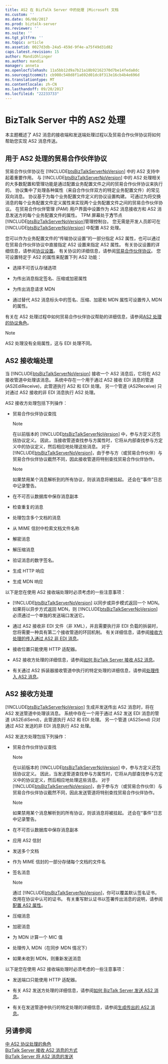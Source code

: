 ```yaml
---
title: AS2 在 BizTalk Server 中的处理 |Microsoft 文档
ms.custom: ''
ms.date: 06/08/2017
ms.prod: biztalk-server
ms.reviewer: ''
ms.suite: ''
ms.tgt_pltfrm: ''
ms.topic: article
ms.assetid: 0027d3db-24a5-459d-9f4e-a75f49d31d82
caps.latest.revision: 15
author: MandiOhlinger
ms.author: mandia
manager: anneta
ms.openlocfilehash: 11a5bb12d9a7b21a18b92162370d7be14feda8dc
ms.sourcegitcommit: cb908c540d8f1a692d01dc8f313e16cb4b4e696d
ms.translationtype: MT
ms.contentlocale: zh-CN
ms.lasthandoff: 09/20/2017
ms.locfileid: "22233733"
---
```

# <a name="as2-processing-in-biztalk-server"></a>BizTalk Server 中的 AS2 处理
本主题概述了 AS2 消息的接收端和发送端处理过程以及贸易合作伙伴协议将如何帮助您实现 AS2 消息传送。  
  
## <a name="trading-partner-agreements-for-as2-processing"></a>用于 AS2 处理的贸易合作伙伴协议  
 贸易合作伙伴协议在 [!INCLUDE[btsBizTalkServerNoVersion](../includes/btsbiztalkservernoversion-md.md)] 中的 AS2 支持中起着重要作用。 与 [!INCLUDE[btsBizTalkServerNoVersion](../includes/btsbiztalkservernoversion-md.md)] 中的 AS2 处理相关的大多数配置和管理功能是通过配置业务配置文件之间的贸易合作伙伴协议来执行的。 协议集中了处理各种属性（来自合作伙伴双方的特定业务配置文件）的常见双向消息。 协议基于为每个业务配置文件定义的协议设置构建。 可通过为将交换消息的每个业务配置文件定义属性来实现两个业务配置文件之间的贸易合作伙伴协议。 在贸易合作伙伴管理 (PAM) 用户界面中设置作为 AS2 消息接收方和 AS2 消息发送方的每个业务配置文件的属性。 TPM 屏幕处于**方**节点[!INCLUDE[btsBizTalkServerNoVersion](../includes/btsbiztalkservernoversion-md.md)]管理控制台。 您无需是开发人员即可在 [!INCLUDE[btsBizTalkServerNoVersion](../includes/btsbiztalkservernoversion-md.md)] 中配置 AS2 处理。  
  
 您可以作为业务配置文件的“传输协议设置”的一部分指定 AS2 属性，也可以通过在贸易合作伙伴协议中直接指定 AS2 设置来指定 AS2 属性。 有关协议设置的详细信息，请参阅[协议设置](../core/protocol-settings.md)。 有关协议的详细信息，请参阅[贸易合作伙伴协议](../core/trading-partner-agreement.md)。  您可设置特定于 AS2 的属性来配置下列 AS2 功能：  
  
-   选择不可否认存储选项  
  
-   为传出消息指定签名、压缩或加密属性  
  
-   为传出消息请求 MDN  
  
-   通过替代 AS2 消息标头中的签名、压缩、加密和 MDN 属性可设置传入 MDN 的属性。  
  
 有关在 AS2 处理过程中如何贸易合作伙伴协议帮助的详细信息，请参阅[AS2 处理的协议角色](../core/the-role-of-agreements-in-as2-processing.md)。  
  
> [!NOTE]
>  AS2 处理没有全局属性，这与 EDI 处理不同。  
  
## <a name="as2-receive-side-processing"></a>AS2 接收端处理  
 当 [!INCLUDE[btsBizTalkServerNoVersion](../includes/btsbiztalkservernoversion-md.md)] 接收一个 AS2 消息后，它将在 AS2 接收管道中处理该消息。 系统中存在一个用于通过 AS2 接收 EDI 消息的管道 (AS2EdiReceive)，此管道执行 AS2 和 EDI 处理。 另一个管道 (AS2Receive) 只对通过 AS2 接收的非 EDI 消息执行 AS2 处理。  
  
 AS2 接收方处理包括下列操作：  
  
-   贸易合作伙伴协议查找  
  
    > [!NOTE]
    >  在以前版本的 [!INCLUDE[btsBizTalkServerNoVersion](../includes/btsbiztalkservernoversion-md.md)] 中，参与方定义还包括协议定义。 因此，当接收管道查找参与方属性时，它将从内部查找参与方定义中的协议定义，然后相应地处理这些消息。 对于 [!INCLUDE[btsBizTalkServerNoVersion](../includes/btsbiztalkservernoversion-md.md)]，由于参与方（或贸易合作伙伴）与贸易合作伙伴协议截然不同，因此接收管道将特别查找贸易合作伙伴协作。  
  
    > [!NOTE]
    >  如果禁用某个消息解析到的所有协议，则该消息将被挂起。  还会在“事件”日志中记录警告。  
  
-   在不可否认数据库中保存消息副本  
  
-   检查重复的消息  
  
-   处理包含多个文档的消息  
  
-   从 MIME 信封中检索文档文件名称  
  
-   解密消息  
  
-   解压缩消息  
  
-   验证消息的数字签名。  
  
-   生成 HTTP 响应  
  
-   生成 MDN 响应  
  
 以下是您在使用 AS2 接收端处理时必须考虑的一些注意事项：  
  
-   [!INCLUDE[btsBizTalkServerNoVersion](../includes/btsbiztalkservernoversion-md.md)] 以同步或异步模式返回一个 MDN。 如果将以异步方式返回 MDN，则 [!INCLUDE[btsBizTalkServerNoVersion](../includes/btsbiztalkservernoversion-md.md)] 必须通过一个单独的发送端口发送它。  
  
-   通过 AS2 接收非 EDI 文件（非 XML），并且需要执行非 EDI 负载的拆装时，您将需要一种具有第二个接收管道的环回机制。 有关详细信息，请参阅[接收方处理的传入通过 AS2 非 EDI 消息](../core/receive-side-processing-of-an-incoming-non-edi-message-over-as2.md)。  
  
-   接收位置只能使用 HTTP 适配器。  
  
-   AS2 接收方处理的详细信息，请参阅[如何 BizTalk Server 接收 AS2 消息](../core/how-biztalk-server-receives-as2-messages.md)。  
  
-   有关通过 AS2 拆装器接收管道中执行的特定处理的详细信息，请参阅[处理传入 AS2 消息](../core/processing-an-incoming-as2-message.md)。  
  
## <a name="as2-send-side-processing"></a>AS2 接收方处理  
 [!INCLUDE[btsBizTalkServerNoVersion](../includes/btsbiztalkservernoversion-md.md)] 生成并发送传出 AS2 消息时，将在 AS2 发送管道中处理该消息。 系统中存在一个用于通过 AS2 发送 EDI 消息的管道 (AS2EdiSend)，此管道执行 AS2 和 EDI 处理。 另一个管道 (AS2Send) 只对通过 AS2 发送的非 EDI 消息执行 AS2 处理。  
  
 AS2 发送方处理包括下列操作：  
  
-   贸易合作伙伴协议查找  
  
    > [!NOTE]
    >  在以前版本的 [!INCLUDE[btsBizTalkServerNoVersion](../includes/btsbiztalkservernoversion-md.md)] 中，参与方定义还包括协议定义。 因此，当发送管道查找参与方属性时，它将从内部查找参与方定义中的协议定义，然后相应地处理这些消息。 对于 [!INCLUDE[btsBizTalkServerNoVersion](../includes/btsbiztalkservernoversion-md.md)]，由于参与方（或贸易合作伙伴）与贸易合作伙伴协议截然不同，因此发送管道将特别查找贸易合作伙伴协作。  
  
    > [!NOTE]
    >  如果禁用某个消息解析到的所有协议，则该消息将被挂起。  还会在“事件”日志中记录警告。  
  
-   在不可否认数据库中保存消息副本  
  
-   应用 AS2 信封  
  
-   发送多个文档  
  
-   作为 MIME 信封的一部分存储每个文档的文件名  
  
-   签名消息  
  
    > [!NOTE]
    >  通过 [!INCLUDE[btsBizTalkServerNoVersion](../includes/btsbiztalkservernoversion-md.md)]，你可以覆盖默认签名证书，改用在协议中认可的证书。 有关重写默认证书以签署传出消息的说明，请参阅[配置 AS2 属性](../core/configuring-as2-properties.md)。  
  
-   压缩消息  
  
-   加密消息  
  
-   为 MDN 计算一个 MIC 值  
  
-   处理传入 MDN（在同步 MDN 情况下）  
  
-   如果未收到 MDN，则重新发送消息  
  
 以下是您在使用 AS2 接收端处理时必须考虑的一些注意事项：  
  
-   发送端口只能使用 HTTP 适配器。  
  
-   有关 AS2 发送方处理的详细信息，请参阅[如何 BizTalk Server 发送 AS2 消息](../core/how-biztalk-server-sends-as2-messages.md)。  
  
-   有关在发送管道中执行的特定处理的详细信息，请参阅[生成传出的 AS2 消息](../core/generating-an-outgoing-as2-message.md)。  
  
## <a name="see-also"></a>另请参阅  
 [中 AS2 协议处理的角色](../core/the-role-of-agreements-in-as2-processing.md)   
 [BizTalk Server 接收 AS2 消息的方式](../core/how-biztalk-server-receives-as2-messages.md)   
 [BizTalk Server 将 AS2 消息的发送](../core/how-biztalk-server-sends-as2-messages.md)